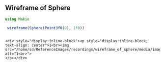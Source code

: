 ## Wireframe of Sphere

```julia
using Makie

 wireframe(Sphere(Point3f0(0), 1f0))


```
```@raw html

<div style="display:inline-block"><p style="display:inline-block; text-align: center">1<br><img src="/home/sd/ReferenceImages/recordings/wireframe_of_sphere/media/image.jpg" alt="1<br>">
</p></div>
```
